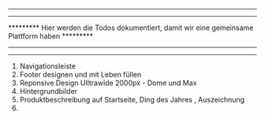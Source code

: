 ***************************************************************************************************
*********                                                                                 *********
*********  Hier werden die Todos dokumentiert, damit wir eine gemeinsame Plattform haben  *********
*********                                                                                 *********
***************************************************************************************************



1. Navigationsleiste
2. Footer designen und mit Leben füllen
3. Reponsive Design Ulltrawide 2000px - Dome und Max
4. Hintergrundbilder 
5. Produktbeschreibung auf Startseite, Ding des Jahres , Auszeichnung
6.
